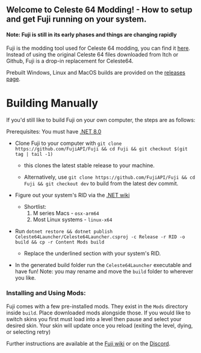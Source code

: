 ## Welcome to Celeste 64 Modding! - How to setup and get Fuji running on your system.
#### Note: Fuji is still in its early phases and things are changing rapidly

Fuji is the modding tool used for Celeste 64 modding, you can find it [here](https://github.com/FujiAPI/Fuji). Instead of using the original Celeste 64 files downloaded from Itch or Github, Fuji is a drop-in replacement for Celeste64.

Prebuilt Windows, Linux and MacOS builds are provided on the [releases page](https://github.com/FujiAPI/Fuji/releases).

# Building Manually

If you'd still like to build Fuji on your own computer, the steps are as follows:

Prerequisites: You must have [.NET 8.0](https://dotnet.microsoft.com/en-us/download/dotnet/8.0)

- Clone Fuji to your computer with `git clone https://github.com/FujiAPI/Fuji && cd Fuji && git checkout $(git tag | tail -1)`
    - this clones the latest stable release to your machine.
 
    - Alternatively, use `git clone https://github.com/FujiAPI/Fuji && cd Fuji && git checkout dev` to build from the latest dev commit.

- Figure out your system's RID via the [.NET wiki](https://learn.microsoft.com/en-us/dotnet/core/rid-catalog#known-rids)
  - Shortlist:
    1. M series Macs - `osx-arm64`
    2. Most Linux systems - `linux-x64`

- Run `dotnet restore && dotnet publish Celeste64Launcher/Celeste64Launcher.csproj -c Release -r RID -o build && cp -r Content Mods build`
    - Replace the underlined section with your system's RID.

- In the generated build folder run the `Celeste64Launcher` executable and have fun!
Note: you may rename and move the `build` folder to wherever you like.

### Installing and Using Mods:
Fuji comes with a few pre-installed mods. They exist in the `Mods` directory inside `build`. Place downloaded mods alongside those. If you would like to switch skins you first must load into a level then pause and select your desired skin. Your skin will update once you reload (exiting the level, dying, or selecting retry)

Further instructions are available at the [Fuji wiki](https://github.com/FujiAPI/Fuji/wiki) or on the [Discord](https://discord.gg/9NJcbSyuae).
